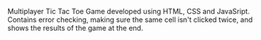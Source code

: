Multiplayer Tic Tac Toe Game developed using HTML, CSS and JavaSript. 
Contains error checking, making sure the same cell isn't clicked twice, and shows the results of the game at the end. 
